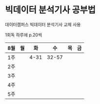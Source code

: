 # 빅데이터 분석기사 공부법

데이터캠퍼스 빅데이터 분석기사 교제 사용

1회독 하루에 p.20씩

8월|월|화|수|목|금
---|---|---|---|---|---|
1주| |4-31|32-57| | |
2주| ||| | |
3주| ||| | |
4주| ||| | |
5주| ||| | |
